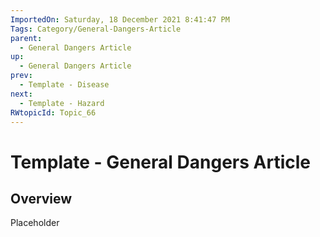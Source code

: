 ```yaml
---
ImportedOn: Saturday, 18 December 2021 8:41:47 PM
Tags: Category/General-Dangers-Article
parent:
  - General Dangers Article
up:
  - General Dangers Article
prev:
  - Template - Disease
next:
  - Template - Hazard
RWtopicId: Topic_66
---
```

# Template - General Dangers Article
## Overview
Placeholder

